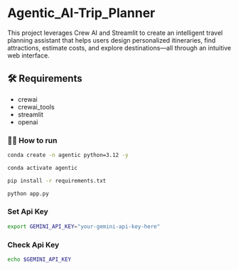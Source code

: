 # Agentic_AI-Trip_Planner

This project leverages Crew AI and Streamlit to create an intelligent travel planning assistant that helps users design personalized itineraries, find attractions, estimate costs, and explore destinations—all through an intuitive web interface.

## 🛠️ Requirements
- crewai
- crewai_tools
- streamlit
- openai

### 👨‍💻 How to run
```bash
conda create -n agentic python=3.12 -y
```

```bash
conda activate agentic
```

```bash
pip install -r requirements.txt
```

```bash
python app.py
```
### Set Api Key
```bash
export GEMINI_API_KEY="your-gemini-api-key-here"
```

### Check Api Key
```bash
echo $GEMINI_API_KEY
```
